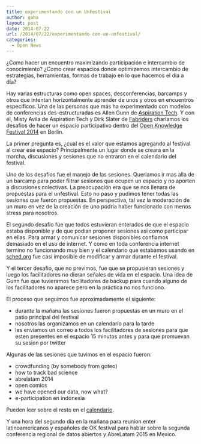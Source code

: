 ```yaml
---
title: experimentando con un UnFestival
author: gaba
layout: post
date: 2014-07-22
url: /2014/07/22/experimentando-con-un-unfestival/
categories:
  - Open News
---
```

¿Como hacer un encuentro maximizando participación e intercambio de conocimiento? ¿Como crear espacios donde optimizemos intercambio de estrategias, herramientas, formas de trabajo en lo que hacemos el día a día?

Hay varias estructuras como open spaces, desconferencias, barcamps y otros que intentan horizontalmente aprender de unos y otros en encuentros especificos. Una de las personas que más ha experimentado con modelos de conferencias des-estructuradas es Allen Gunn de [Aspiration Tech][1]. Y con él, Misty Avila de Aspiration Tech y Dirk Slater de [Fabriders][2] charlamos los desafios de hacer un espacio participativo dentro del [Open Knowledge Festival 2014][3] en Berlin.

La primer pregunta es, ¿cual es el valor que estamos agregando al festival al crear ese espacio? Principalmente un lugar donde se creara en la marcha, discusiones y sesiones que no entraron en el calendario del festival.

Uno de los desafios fue el manejo de las sesiones. Queriamos ir mas alla de un barcamp para poder filtrar sesiones que ocupen un espacio y no aporten a discusiones colectivas. La preocupación era que se nos llenara de propuestas para el unfestival. Esto no paso y pudimos tener todas las sesiones que fueron propuestas. En perspectiva, tal vez la moderación de un muro en vez de la creación de uno podria haber funcionado con menos stress para nosotros.

El segundo desafio fue que todos estuvieran enterados de que el espacio estaba disponible y de que podian proponer sesiones asi como participar en ellas. Para armar y comunicar sesiones disponibles confiamos demasiado en el uso de internet. Y como en toda conferencia internet termino no funcionando muy bien y el calendario que estabamos usando en [sched.org][4] fue casi imposible de modificar y armar durante el festival.

Y el tercer desafio, que no previmos, fue que se propusieran sesiones y luego los facilitadores no dieran señales de vida en el espacio. Una idea de Gunn fue que tuvieramos facilitadores de backup para cuando alguno de los facilitadores no aparece pero en la práctica no nos funciono.

El proceso que seguimos fue aproximadamente el siguiente:

  * durante la mañana las sesiones fueron propuestas en un muro en el patio principal del festival
  * nosotros las organizamos en un calendario para la tarde
  * les enviamos un correo a todos los facilitadores de sesiones para que esten presentes en el espacio 15 minutos antes y para que promuevan su sesion por twitter

Algunas de las sesiones que tuvimos en el espacio fueron:

  * crowdfunding (by somebody from goteo)
  * how to track bad science
  * abrelatam 2014
  * open comics
  * we have opened our data, now what?
  * e-participation en indonesia

Pueden leer sobre el resto en el [calendario][5].

Y una hora del segundo día en la mañana para reunion enter latinoamericanos y españoles de OK festival para hablar sobre la segunda conferencia regional de datos abiertos y AbreLatam 2015 en Mexico.

 [1]: https://aspirationtech.org/
 [2]: http://www.fabriders.net
 [3]: http://2014.okfestival.org/
 [4]: http://unfestival2014.sched.org
 [5]: http://unfestival2014.sched.org/